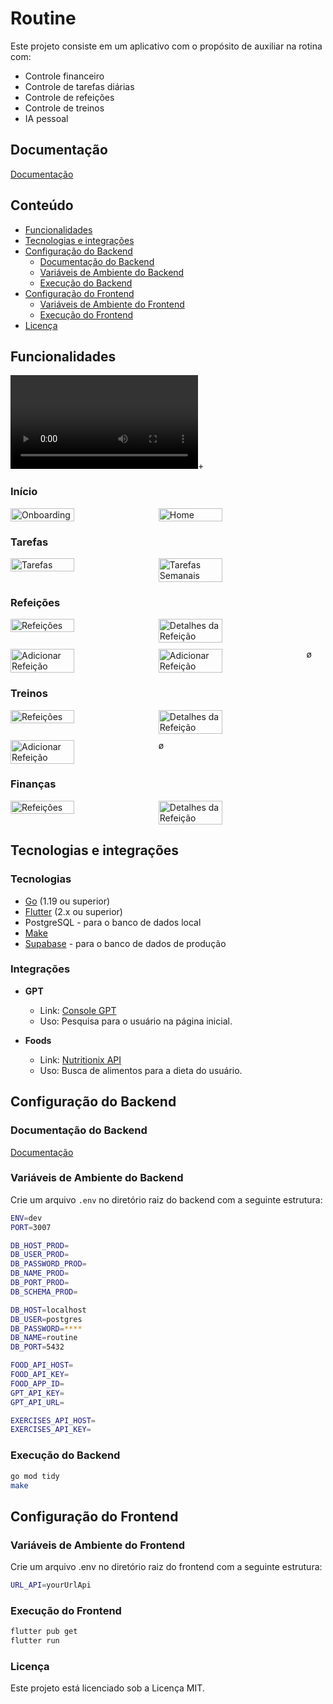 # Routine

Este projeto consiste em um aplicativo com o propósito de auxiliar na rotina com:
- Controle financeiro
- Controle de tarefas diárias
- Controle de refeições
- Controle de treinos
- IA pessoal

## Documentação

[Documentação](https://drive.google.com/drive/folders/1ZAmGGtibudneU68qirLa-FDqOuBvKO9z?usp=drive_link)

## Conteúdo
- [Funcionalidades](#funcionalidades)
- [Tecnologias e integrações](#tecnologias-e-integrações)
- [Configuração do Backend](#configuração-do-backend)
    - [Documentação do Backend](#documentação-do-backend)
    - [Variáveis de Ambiente do Backend](#variáveis-de-ambiente-do-backend)
    - [Execução do Backend](#execução-do-backend)
- [Configuração do Frontend](#configuração-do-frontend)
    - [Variáveis de Ambiente do Frontend](#variáveis-de-ambiente-do-frontend)
    - [Execução do Frontend](#execução-do-frontend)
- [Licença](#licença)

## Funcionalidades
<video controls src="imgs/example_use.mp4" title="Title"></video>+

### Início
<div style="display: flex; gap: 10px;">
  <img src="imgs/onboarding.jpg" alt="Onboarding" width="45%">
  <img src="imgs/home.jpg" alt="Home" width="45%">
</div>

### Tarefas
<div style="display: flex; gap: 10px;">
  <img src="imgs/tasks.jpg" alt="Tarefas" width="45%">
  <img src="imgs/tasks_week.jpg" alt="Tarefas Semanais" width="45%">
</div>

### Refeições
<div style="display: flex; gap: 10px;">
  <img src="imgs/meals.jpg" alt="Refeições" width="45%">
  <img src="imgs/meal.jpg" alt="Detalhes da Refeição" width="45%">
</div>
<div style="display: flex;  gap: 10px; margin-top: 10px;">
  <img src="imgs/add_meal.jpg" alt="Adicionar Refeição" width="45%">
  <img src="imgs/meal_details.jpg" alt="Adicionar Refeição" width="45%">ø
</div>

### Treinos
<div style="display: flex; gap: 10px;">
  <img src="imgs/workouts.jpg" alt="Refeições" width="45%">
  <img src="imgs/workout_edit.jpg" alt="Detalhes da Refeição" width="45%">
</div>
<div style="display: flex;  gap: 10px; margin-top: 10px;">
  <img src="imgs/exercise_details.jpg" alt="Adicionar Refeição" width="45%">ø
</div>

### Finanças
<div style="display: flex; gap: 10px;">
  <img src="imgs/finances_home.jpg" alt="Refeições" width="45%">
  <img src="imgs/finances_transactions.jpg" alt="Detalhes da Refeição" width="45%">
</div>

## Tecnologias e integrações

### Tecnologias
- [Go](https://golang.org/dl/) (1.19 ou superior)
- [Flutter](https://flutter.dev/docs/get-started/install) (2.x ou superior)
- PostgreSQL - para o banco de dados local
- [Make](https://www.gnu.org/software/make/)
- [Supabase](https://supabase.com/) - para o banco de dados de produção

### Integrações
- **GPT**  
  * Link: [Console GPT](https://console.groq.com/docs/overview)  
  * Uso: Pesquisa para o usuário na página inicial.

- **Foods**  
  * Link: [Nutritionix API](https://trackapi.nutritionix.com/)  
  * Uso: Busca de alimentos para a dieta do usuário.

## Configuração do Backend

### Documentação do Backend

[Documentação](https://routine-back.onrender.com/api/v1/swagger/index.html)

### Variáveis de Ambiente do Backend

Crie um arquivo `.env` no diretório raiz do backend com a seguinte estrutura:

```bash
ENV=dev
PORT=3007

DB_HOST_PROD=
DB_USER_PROD=
DB_PASSWORD_PROD=
DB_NAME_PROD=
DB_PORT_PROD=
DB_SCHEMA_PROD=

DB_HOST=localhost
DB_USER=postgres
DB_PASSWORD=****
DB_NAME=routine
DB_PORT=5432

FOOD_API_HOST=
FOOD_API_KEY=
FOOD_APP_ID=
GPT_API_KEY=
GPT_API_URL=

EXERCISES_API_HOST=
EXERCISES_API_KEY=
```

### Execução do Backend

```bash
go mod tidy
make
```

## Configuração do Frontend

### Variáveis de Ambiente do Frontend

Crie um arquivo .env no diretório raiz do frontend com a seguinte estrutura:

```bash
URL_API=yourUrlApi
```

### Execução do Frontend

```bash
flutter pub get
flutter run
```

### Licença

Este projeto está licenciado sob a Licença MIT.

